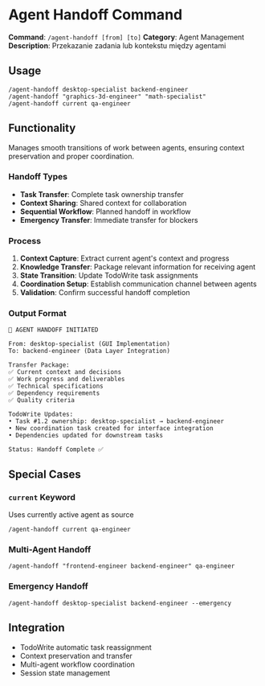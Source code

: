 # Agent Handoff Command

**Command**: `/agent-handoff [from] [to]`
**Category**: Agent Management
**Description**: Przekazanie zadania lub kontekstu między agentami

## Usage

```
/agent-handoff desktop-specialist backend-engineer
/agent-handoff "graphics-3d-engineer" "math-specialist"
/agent-handoff current qa-engineer
```

## Functionality

Manages smooth transitions of work between agents, ensuring context preservation and proper coordination.

### Handoff Types
- **Task Transfer**: Complete task ownership transfer
- **Context Sharing**: Shared context for collaboration
- **Sequential Workflow**: Planned handoff in workflow
- **Emergency Transfer**: Immediate transfer for blockers

### Process
1. **Context Capture**: Extract current agent's context and progress
2. **Knowledge Transfer**: Package relevant information for receiving agent
3. **State Transition**: Update TodoWrite task assignments
4. **Coordination Setup**: Establish communication channel between agents
5. **Validation**: Confirm successful handoff completion

### Output Format
```
🔄 AGENT HANDOFF INITIATED

From: desktop-specialist (GUI Implementation)
To: backend-engineer (Data Layer Integration)

Transfer Package:
✅ Current context and decisions
✅ Work progress and deliverables
✅ Technical specifications
✅ Dependency requirements
✅ Quality criteria

TodoWrite Updates:
• Task #1.2 ownership: desktop-specialist → backend-engineer
• New coordination task created for interface integration
• Dependencies updated for downstream tasks

Status: Handoff Complete ✅
```

## Special Cases

### `current` Keyword
Uses currently active agent as source
```
/agent-handoff current qa-engineer
```

### Multi-Agent Handoff
```
/agent-handoff "frontend-engineer backend-engineer" qa-engineer
```

### Emergency Handoff
```
/agent-handoff desktop-specialist backend-engineer --emergency
```

## Integration

- TodoWrite automatic task reassignment
- Context preservation and transfer
- Multi-agent workflow coordination
- Session state management
